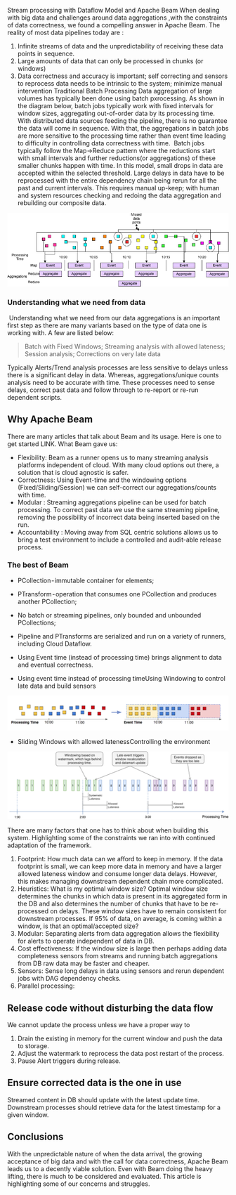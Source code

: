 Stream processing with Dataflow Model and Apache Beam
When dealing with big data and challenges around data aggregations ,with the constraints of data correctness, we found a compelling answer in Apache Beam. The reality of most data pipelines today are :
1. Infinite streams of data and the unpredictability of receiving these data points in sequence.
2. Large amounts of data that can only be processed in chunks (or windows)
3. Data correctness and accuracy is important; self correcting and sensors to reprocess data needs to be intrinsic to the system; minimize manual intervention
Traditional Batch Processing
Data aggregation of large volumes has typically been done using batch pxrocessing. As shown in the diagram below, batch jobs typically work with fixed intervals for window sizes, aggregating out-of-order data by its processing time. With distributed data sources feeding the pipeline, there is no guarantee the data will come in sequence. With that, the aggregations in batch jobs are more sensitive to the processing time rather than event time leading to difficulty in controlling data correctness with time. 
Batch jobs typically follow the Map->Reduce pattern where the reductions start with small intervals and further reductions(or aggregations) of these smaller chunks happen with time. In this model, small drops in data are accepted within the selected threshold. Large delays in data have to be reprocessed with the entire dependency chain being rerun for all the past and current intervals. This requires manual up-keep; with human and system resources checking and redoing the data aggregation and rebuilding our composite data.

![batch-processing](images/dataflow-batch.png)

### Understanding what we need from data
 Understanding what we need from our data aggregations is an important first step as there are many variants based on the type of data one is working with. A few are listed below:
> Batch with Fixed Windows; 
> Streaming analysis with allowed lateness; 
> Session analysis; 
> Corrections on very late data

Typically Alerts/Trend analysis processes are less sensitive to delays unless there is a significant delay in data.
Whereas, aggregations/unique counts analysis need to be accurate with time. These processes need to sense delays, correct past data and follow through to re-report or re-run dependent scripts.

## Why Apache Beam
There are many articles that talk about Beam and its usage. Here is one to get started LINK. What Beam gave us:
* Flexibility: Beam as a runner opens us to many streaming analysis platforms independent of cloud. With many cloud options out there, a solution that is cloud agnostic is safer.
* Correctness: Using Event-time and the windowing options (Fixed/Sliding/Session) we can self-correct our aggregations/counts with time. 
* Modular : Streaming aggregations pipeline can be used for batch processing.  To correct past data we use the same streaming pipeline, removing the possibility of incorrect data being inserted based on the run.
* Accountability : Moving away from SQL centric solutions allows us to bring a test environment to include a controlled and audit-able release process.

### The best of Beam
* PCollection - immutable container for elements;
* PTransform - operation that consumes one PCollection and produces another PCollection;
* No batch or streaming pipelines, only bounded and unbounded PCollections;
* Pipeline and PTransforms are serialized and run on a variety of runners, including Cloud Dataflow.
* Using Event time (instead of processing time) brings alignment to data and eventual correctness.

* Using event time instead of processing timeUsing Windowing to control late data and build sensors

![batch-processing](images/dataflow-eventtime.png)


* Sliding Windows with allowed latenessControlling the environment

![batch-processing](images/dataflow-slidingwindow.png)


There are many factors that one has to think about when building this system. Highlighting some of the constraints we ran into with continued adaptation of the framework.
1. Footprint: How much data can we afford to keep in memory. If the data footprint is small, we can keep more data in memory and have a larger allowed lateness window and consume longer data delays. However, this makes managing downstream dependent chain more complicated.
2. Heuristics: What is my optimal window size? Optimal window size determines the chunks in which data is present in its aggregated form in the DB and also determines the number of chunks that have to be  re-processed on delays. These window sizes have to remain consistent for downstream processes. If 95% of data, on average, is coming within a window, is that an optimal/accepted size?  
3. Modular: Separating alerts from data aggregation allows the flexibility for alerts to operate independent of data in DB. 
4. Cost effectiveness: If the window size is large then perhaps adding data completeness sensors from streams and running batch aggregations from DB raw data may be faster and cheaper.
5. Sensors: Sense long delays in data using sensors and rerun dependent jobs with DAG dependency checks.
6. Parallel processing: 

## Release code without disturbing the data flow
We cannot update the process unless we have a proper way to 
1. Drain the existing in memory for the current window and push the data to storage.
2. Adjust the watermark to reprocess the data post restart of the process.
3. Pause Alert triggers during release. 

## Ensure corrected data is the one in use
Streamed content in DB should update with the latest update time. Downstream processes should retrieve data for the latest timestamp for a given window. 

## Conclusions
With the unpredictable nature of when the data arrival, the growing acceptance of big data and with the call for data correctness, Apache Beam leads us to a decently viable solution. Even with Beam doing the heavy lifting, there is much to be considered and evaluated. This article is highlighting some of our concerns and struggles.
